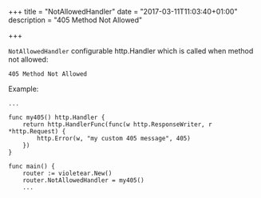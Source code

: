 +++
title = "NotAllowedHandler"
date = "2017-03-11T11:03:40+01:00"
description = "405 Method Not Allowed"

+++

`NotAllowedHandler` configurable http.Handler which is called when method not allowed:

    405 Method Not Allowed

Example:

    ...

    func my405() http.Handler {
        return http.HandlerFunc(func(w http.ResponseWriter, r *http.Request) {
            http.Error(w, "my custom 405 message", 405)
        })
    }

    func main() {
        router := violetear.New()
        router.NotAllowedHandler = my405()
        ...

